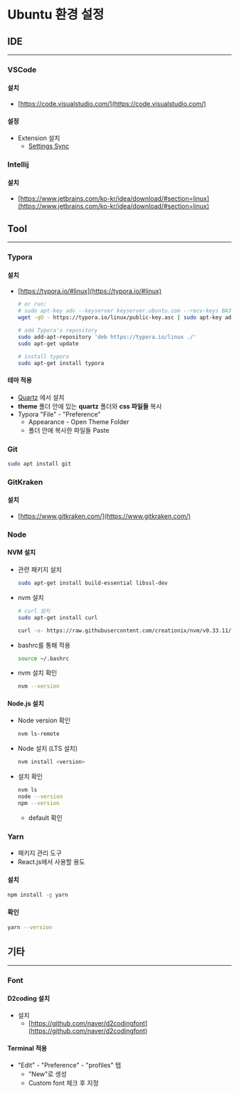 # Ubuntu 환경 설정

## IDE

---

### VSCode

#### 설치

- [https://code.visualstudio.com/](https://code.visualstudio.com/)

#### 설정

- Extension 설치
  - [Settings Sync](https://marketplace.visualstudio.com/items?itemName=Shan.code-settings-sync)

### Intellij

#### 설치

- [https://www.jetbrains.com/ko-kr/idea/download/#section=linux](https://www.jetbrains.com/ko-kr/idea/download/#section=linux)

## Tool

---

### Typora

#### 설치

- [https://typora.io/#linux](https://typora.io/#linux)

  ```bash
  # or run:
  # sudo apt-key adv --keyserver keyserver.ubuntu.com --recv-keys BA300B7755AFCFAE
  wget -qO - https://typora.io/linux/public-key.asc | sudo apt-key add -
  
  # add Typora's repository
  sudo add-apt-repository 'deb https://typora.io/linux ./'
  sudo apt-get update
  
  # install typora
  sudo apt-get install typora
  ```

#### 테마 적용

- [Quartz](http://theme.typora.io/theme/Quartz/) 에서 설치
- **theme** 폴더 안에 있는 **quartz** 폴더와 **css 파일들** 복사
- Typora "File" - "Preference"
  - Appearance - Open Theme Folder
  - 폴더 안에 복사한 파일들 Paste

### Git

```bash
sudo apt install git
```

### GitKraken

#### 설치

- [https://www.gitkraken.com/](https://www.gitkraken.com/)

### Node

#### NVM 설치

- 관련 패키지 설치

  ```bash
  sudo apt-get install build-essential libssl-dev
  ```

- nvm 설치

  ```bash
  # curl 설치
  sudo apt-get install curl
  
  curl -o- https://raw.githubusercontent.com/creationix/nvm/v0.33.11/install.sh | bash
  ```

- bashrc를 통해 적용

  ```bash
  source ~/.bashrc
  ```

- nvm 설치 확인

  ```bash
  nvm --version
  ```

#### Node.js 설치

- Node version 확인

  ```bash
  nvm ls-remote
  ```

- Node 설치 (LTS 설치)

  ```bash
  nvm install <version>
  ```

- 설치 확인

  ```bash
  nvm ls
  node --version
  npm --version
  ```

  - default 확인

### Yarn

- 패키지 관리 도구
- React.js에서 사용할 용도

#### 설치

```bash
npm install -g yarn
```

#### 확인

```bash
yarn --version
```

## 기타

---

### Font

#### D2coding 설치

- 설치
  - [https://github.com/naver/d2codingfont](https://github.com/naver/d2codingfont)

#### Terminal 적용

- "Edit" - "Preference" - "profiles" 탭
  - "New"로 생성
  - Custom font 체크 후 지정